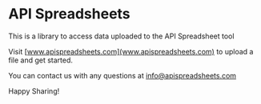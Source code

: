 # API Spreadsheets

This is a library to access data uploaded to the API Spreadsheet tool 

Visit [www.apispreadsheets.com](www.apispreadsheets.com) to upload a file and get started.

You can contact us with any questions at info@apispreadsheets.com

Happy Sharing!